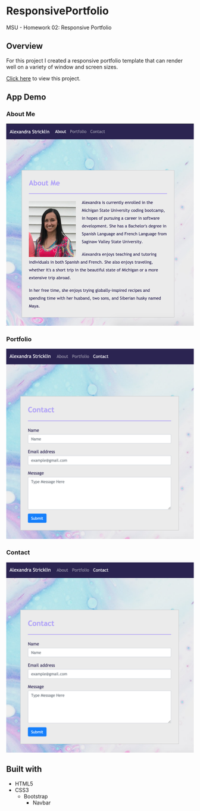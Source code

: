 # ResponsivePortfolio
MSU - Homework 02: Responsive Portfolio

## Overview
For this project I created a responsive portfolio template that can render well on a variety of window and screen sizes.

[Click here](https://stricklin927.github.io/ResponsivePortfolio/) to view this project.

## App Demo
### About Me
![AboutMe](/assets/images/appdemo/screenshot1.png)

### Portfolio
![Portfolio](/assets/images/appdemo/screenshot2.png)

### Contact
![Contact](/assets/images/appdemo/screenshot2.png)


## Built with
* HTML5
* CSS3
    * Bootstrap
        * Navbar
